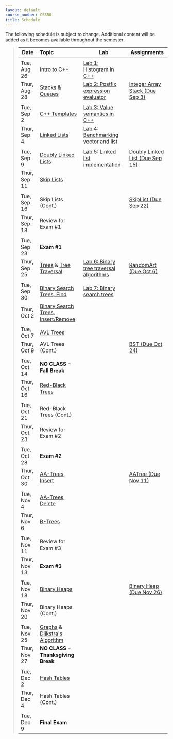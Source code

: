 ```yaml
---
layout: default
course_number: CS350
title: Schedule
---
```


The following schedule is subject to change.
Additional content will be added as it becomes available throughout the semester.


>| **Date**       | **Topic**                                         |  **Lab**                                      |  **Assignments**                  |
>| ---------------|:--------------------------------------------------|-----------------------------------------------|-----------------------------------|
>||||
>| Tue, Aug 26    |  [Intro to C++](lectures/intro_to_C++.html)       |  [Lab 1: Histogram in C++](labs/lab01.html)   |                                   |  <!-- Lab01: Histogram in C++ -->
>| Thur, Aug 28   |  [Stacks](lectures/Stacks_lecture.pdf) & [Queues](lectures/Queues_lecture.pdf)  |  [Lab 2: Postfix expression evaluator](labs/lab02.html)  |  [Integer Array Stack (Due Sep 3)](assign/assign01.html)  |  <!-- Stacks & Queues Activity, Lab02: Postfix expression evaluator, Assign01: Integer Array Stack -->
>||||
>| Tue, Sep 2     |  [C++ Templates](lectures/C++_templates.html)     |  [Lab 3: Value semantics in C++](labs/lab03.html)  |                                   |  <!-- Lab03: Value semantics in C++ -->
>| Thur, Sep 4    |  [Linked Lists](lectures/LinkedList_lecture.pdf)  |  [Lab 4: Benchmarking vector and list](labs/lab04.html)  |                                   |  <!-- Lab04: Benchmarking vector and list -->
>||||
>| Tue, Sep 9     |  [Doubly Linked Lists](lectures/DoublyLinkedList_lecture.pdf)  |  [Lab 5: Linked list implementation](labs/lab05.html)  |  [Doubly Linked List (Due Sep 15)](assign/assign02.html)  | <!-- Lab05: Linked list implementation, Assign02: Doubly Linked List -->
>| Thur, Sep 11   |  [Skip Lists](lectures/Skip_Lists.pdf)                         |                                      |                                   |  <!-- SkipList Find Activity -->
>||||
>| Tue, Sep 16    |  Skip Lists (Cont.)                               |                                               |  [SkipList (Due Sep 22)](assign/assign03.html)  |  <!-- SkipList Insert Activity, Assign03: Skip List (Due Sep 22)-->
>| Thur, Sep 18   |  Review for Exam #1                               |                                               |                                   |
>||||
>| Tue, Sep 23    |  **Exam #1**                                      |                                               |                                   |
>| Thur, Sep 25   |  [Trees](lectures/Trees_lecture.pdf) & [Tree Traversal](lectures/Tree_Traversal_lecture.pdf)  |  [Lab 6: Binary tree traversal algorithms](labs/lab06.html) | [RandomArt (Due Oct 6)](assign/assign04.html) |  <!--Lab06: Binary tree traversal algorithms, Assign04: Random Art (Due Oct 6)-->
>||||
>| Tue, Sep 30    |  [Binary Search Trees, Find](lectures/Binary_Search_Trees.pdf)           |  [Lab 7: Binary search trees](labs/lab07.html)  |                                 |  <!-- Lab07: Binary search trees, Assign05: BST (Due Oct XX) -->
>| Thur, Oct 2    |  [Binary Search Trees, Insert/Remove](lectures/Binary_Search_Trees.pdf)  |                                                 |                                 |  
>||||
>| Tue, Oct 7     |  [AVL Trees](lectures/AVL_Trees.pdf)              |                                               |                                   |  <!-- AVL Insert Activity -->
>| Thur, Oct 9    |  AVL Trees (Cont.)                                |                                               |  [BST (Due Oct 24)](assign/assign05.html)  |  <!-- AVL Remove Activity -->
>||||
>| Tue, Oct 14    |  **NO CLASS - Fall Break**                        |                                               |                                   |
>| Thur, Oct 16   |  [Red-Black Trees](lectures/Red-Black_Trees.pdf)  |                                               |                                   |  <!-- RB Insert Activity #1 -->
>||||
>| Tue, Oct 21    |  Red-Black Trees (Cont.)                          |                                               |                                   |  <!-- RB Insert Activity #2 -->
>| Thur, Oct 23   |  Review for Exam #2                               |                                               |                                   |
>||||
>| Tue, Oct 28    |  **Exam #2**                                      |                                               |                                   |
>| Thur, Oct 30   |  [AA-Trees, Insert](lectures/AA-tree_lecture.pdf) |                                               |  [AATree (Due Nov 11)](assign/assign06.html)  |  <!-- AA Insert Activity, Assign06: AA Tree (Due Nov 10) -->
>||||
>| Tue, Nov 4     |  [AA-Trees, Delete](lectures/AA-tree_lecture.pdf) |                                               |                                   |  <!-- AA Delete Activity -->
>| Thur, Nov 6    |  [B-Trees](lectures/B-Trees.pdf)                  |                                               |                                   |  <!-- B-Trees Activity -->
>||||
>| Tue, Nov 11    |  Review for Exam #3                               |                                               |                                   |
>| Thur, Nov 13   |  **Exam #3**                                      |                                               |                                   |
>||||
>| Tue, Nov 18    |  [Binary Heaps](lectures/Heaps.pdf)               |                                               |  [Binary Heap (Due Nov 26)](assign/assign07.html)  |  <!-- Binary Heap Activity, Assign07: Binary Heap (Due Nov 26)-->
>| Thur, Nov 20   |  Binary Heaps (Cont.)                             |                                               |                                   |
>||||
>| Tue, Nov 25    |  [Graphs](lectures/Graphs.pdf) & [Dijkstra's Algorithm](lectures/Dijkstras_Algorithm.pdf)  |      |                                   |
>| Thur, Nov 27   |  **NO CLASS - Thanksgiving Break**                |                                               |                                   |
>||||
>| Tue, Dec 2     |  [Hash Tables](lectures/Hash_Tables.pdf)          |                                               |                                   |  <!-- Hash Tables Activity, Assign08: Hash Table (Due Dec 8)-->
>| Thur, Dec 4    |  Hash Tables (Cont.)                              |                                               |                                   |
>||||
>| Tue, Dec 9     |  **Final Exam**                                   |                                               |                                   |



<!-- vim:set wrap: ­-->
<!-- vim:set linebreak: -->
<!-- vim:set nolist: -->
